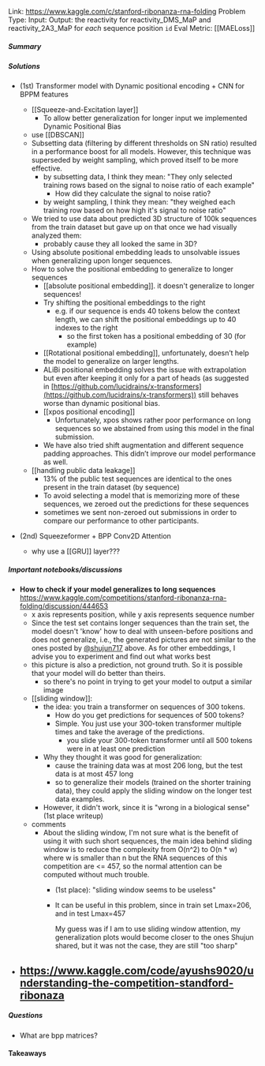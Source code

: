 Link: https://www.kaggle.com/c/stanford-ribonanza-rna-folding
Problem Type: 
Input: 
Output: the reactivity for reactivity_DMS_MaP and reactivity_2A3_MaP for _each_ sequence position `id`
Eval Metric: [[MAELoss]]
##### Summary
##### Solutions
- (1st) Transformer model with Dynamic positional encoding + CNN for BPPM features
	- [[Squeeze-and-Excitation layer]]
		- To allow better generalization for longer input we implemented Dynamic Positional Bias
	- use [[DBSCAN]]
	- Subsetting data (filtering by different thresholds on SN ratio) resulted in a performance boost for all models. However, this technique was superseded by weight sampling, which proved itself to be more effective.
		- by subsetting data, I think they mean: "They only selected training rows based on the signal to noise ratio of each example"
			- How did they calculate the signal to noise ratio?
		- by weight sampling, I think they mean: "they weighed each training row based on how high it's signal to noise ratio"
	- We tried to use data about predicted 3D structure of 100k sequences from the train dataset but gave up on that once we had visually analyzed them:
		- probably cause they all looked the same in 3D?
	- Using absolute positional embedding leads to unsolvable issues when generalizing upon longer sequences.
	- How to solve the positional embedding to generalize to longer sequences
		- [[absolute positional embedding]]. it doesn't generalize to longer sequences!
		- Try shifting the positional embeddings to the right
			- e.g. if our sequence is ends 40 tokens below the context length, we can shift the positional embeddings up to 40 indexes to the right
				- so the first token has a positional embedding of 30 (for example)
		- [[Rotational positional embedding]], unfortunately, doesn’t help the model to generalize on larger lengths.
		- ALiBi positional embedding solves the issue with extrapolation but even after keeping it only for a part of heads (as suggested in [https://github.com/lucidrains/x-transformers](https://github.com/lucidrains/x-transformers)) still behaves worse than dynamic positional bias.
		- [[xpos positional encoding]]
			- Unfortunately, xpos shows rather poor performance on long sequences so we abstained from using this model in the final submission.
		- We have also tried shift augmentation and different sequence padding approaches. This didn’t improve our model performance as well.
	- [[handling public data leakage]]
		- 13% of the public test sequences are identical to the ones present in the train dataset (by sequence)
		- To avoid selecting a model that is memorizing more of these sequences, we zeroed out the predictions for these sequences 
		- sometimes we sent non-zeroed out submissions in order to compare our performance to other participants.

- (2nd) Squeezeformer + BPP Conv2D Attention
	- why use a [[GRU]] layer???
##### Important notebooks/discussions
- **How to check if your model generalizes to long sequences** https://www.kaggle.com/competitions/stanford-ribonanza-rna-folding/discussion/444653
	- x axis represents position, while y axis represents sequence number
	- Since the test set contains longer sequences than the train set, the model doesn't 'know' how to deal with unseen-before positions and does not generalize, i.e., the generated pictures are not similar to the ones posted by [@shujun717](https://www.kaggle.com/shujun717) above. As for other embeddings, I advise you to experiment and find out what works best
	- this picture is also a prediction, not ground truth. So it is possible that your model will do better than theirs.
		- so there's no point in trying to get your model to output a similar image
	- [[sliding window]]:
		- the idea: you train a transformer on sequences of 300 tokens.
			- How do you get predictions for sequences of 500 tokens?
			- Simple. You just use your 300-token transformer multiple times and take the average of the predictions.
				- you slide your 300-token transformer until all 500 tokens were in at least one prediction
		- Why they thought it was good for generalization:
			- cause the training data was at most 206 long, but the test data is at most 457 long
			- so to generalize their models (trained on the shorter training data), they could apply the sliding window on the longer test data examples.
		- However, it didn't work, since it is "wrong in a biological sense" (1st place writeup)
	- comments
		- About the sliding window, I'm not sure what is the benefit of using it with such short sequences, the main idea behind sliding window is to reduce the complexity from O(n^2) to O(n * w) where w is smaller than n but the RNA sequences of this competition are <= 457, so the normal attention can be computed without much trouble.
			- (1st place): "sliding window seems to be useless"
			- It can be useful in this problem, since in train set Lmax=206, and in test Lmax=457
		
				My guess was if I am to use sliding window attention, my generalization plots would become closer to the ones Shujun shared, but it was not the case, they are still "too sharp"
- https://www.kaggle.com/code/ayushs9020/understanding-the-competition-standford-ribonaza
	- 
##### Questions
- What are bpp matrices?
#### Takeaways